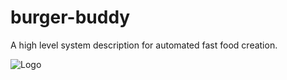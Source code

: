 # burger-buddy
A high level system description for automated fast food creation.

![Logo](https://i0.wp.com/newsexaminer.net/wp-content/uploads/2015/01/robot-mcdonalds.png?w=851)
